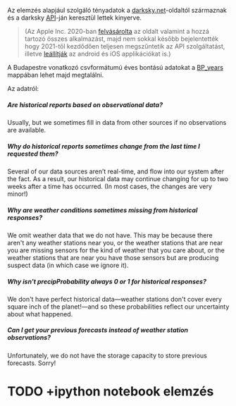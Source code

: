 Az elemzés alapjául szolgáló tényadatok a [darksky.net](https://darksky.net/)-oldaltól származnak és a darksky [API](https://darksky.net/dev)-ján keresztül lettek kinyerve.  

> (Az Apple Inc. 2020-ban [felvásárolta](https://edition.cnn.com/2020/03/31/tech/apple-dark-sky/index.html) az oldalt valamint a hozzá tartozó összes alkalmazást, majd nem sokkal később bejelentették hogy 2021-től kezdődően teljesen megszűntetik az API szolgáltatást, illetve [leállítják](https://blog.darksky.net/) az android és iOS applikációkat is.)

A Budapestre vonatkozó csvformátumú éves bontású adatokat a [BP_years](https://github.com/xngst/Budapest_idojaras_2000-2020/tree/main/BP_years) mappában lehet majd megtalálni.  

Az adatról:

##### Are historical reports based on observational data?  
Usually, but we sometimes fill in data from other sources if no observations are available.  

##### Why do historical reports sometimes change from the last time I requested them?  
Several of our data sources aren’t real-time, and flow into our system after the fact. As a result, our historical data may continue changing for up to two weeks after a time has occurred. (In most cases, the changes are very minor!)  

##### Why are weather conditions sometimes missing from historical responses?  
We omit weather data that we do not have. This may be because there aren't any weather stations near you, or the weather stations that are near you are missing sensors for the kind of weather that you care about, or the weather stations that are near you have those sensors but are producing suspect data (in which case we ignore it).  

##### Why isn't precipProbability always 0 or 1 for historical responses?  
We don't have perfect historical data—weather stations don't cover every square inch of the planet!—and so these probabilities reflect our uncertainty about what happened.  

##### Can I get your previous forecasts instead of weather station observations?  
Unfortunately, we do not have the storage capacity to store previous forecasts. Sorry!  

# TODO +ipython notebook elemzés
